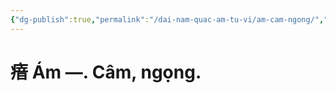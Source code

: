 ```yaml
---
{"dg-publish":true,"permalink":"/dai-nam-quac-am-tu-vi/am-cam-ngong/","tags":["âm-tự-vị"],"created":"2025-08-15T14:51:49.848+07:00"}
---
```


# 瘖 Ám ―. Câm, ngọng.